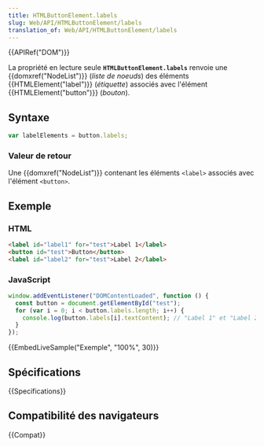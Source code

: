 ```yaml
---
title: HTMLButtonElement.labels
slug: Web/API/HTMLButtonElement/labels
translation_of: Web/API/HTMLButtonElement/labels
---
```


{{APIRef("DOM")}}

La propriété en lecture seule **`HTMLButtonElement.labels`** renvoie une {{domxref("NodeList")}} (_liste de noeuds_) des éléments {{HTMLElement("label")}} (_étiquette_) associés avec l'élément {{HTMLElement("button")}} (_bouton_).

## Syntaxe

```js
var labelElements = button.labels;
```

### Valeur de retour

Une {{domxref("NodeList")}} contenant les éléments `<label>` associés avec l'élément `<button>`.

## Exemple

### HTML

```html
<label id="label1" for="test">Label 1</label>
<button id="test">Button</button>
<label id="label2" for="test">Label 2</label>
```

### JavaScript

```js
window.addEventListener("DOMContentLoaded", function () {
  const button = document.getElementById("test");
  for (var i = 0; i < button.labels.length; i++) {
    console.log(button.labels[i].textContent); // "Label 1" et "Label 2"
  }
});
```

{{EmbedLiveSample("Exemple", "100%", 30)}}

## Spécifications

{{Specifications}}

## Compatibilité des navigateurs

{{Compat}}
